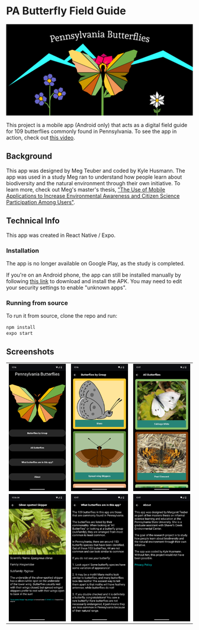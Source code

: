 # PA Butterfly Field Guide

![](pa-butterfly-cover.jpg)

This project is a mobile app (Android only) that acts as a digital field guide
for 109 butterflies commonly found in Pennsylvania. To see the app in action,
check out [this video](https://www.youtube.com/shorts/v0gf1vskvGs).

## Background

This app was designed by Meg Teuber and coded by Kyle Husmann. The app was used
in a study Meg ran to understand how people learn about biodiversity and the
natural environment through their own initiative. To learn more, check out Meg's
master's thesis,
["The Use of Mobile Applications to Increase Environmental Awareness and Citizen Science Participation Among Users"](https://etda.libraries.psu.edu/catalog/17455mrt226).

## Technical Info

This app was created in React Native / Expo.

### Installation

The app is no longer available on Google Play, as the study is completed.

If you're on an Android phone, the app can still be installed manually by
following
[this link](https://github.com/khusmann/pa-butterfly-field-guide/releases/download/v2.0.0/pa-butterfly-field-guide.apk)
to download and install the APK. You may need to edit your security settings to
enable "unknown apps".

### Running from source

To run it from source, clone the repo and run:

```
npm install
expo start
```

## Screenshots

<table>
<tr>
<td width = "33%"> <img src="screenshots/home.png"> </td>
<td width = "33%"><img src="screenshots/by-group.png"></td>
<td width = "33%"><img src="screenshots/all.png"></td>
</tr>
<tr>
<td width = "33%"> <img src="screenshots/butterfly-info.png"> </td>
<td width = "33%"><img src="screenshots/what-butterflies.png"></td>
<td width = "33%"><img src="screenshots/about.png"></td>
</tr>
</table>
